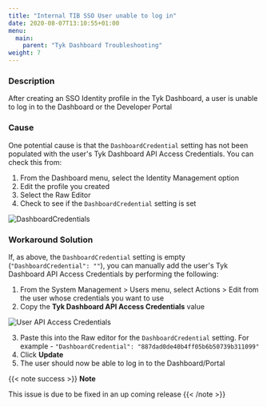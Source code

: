 ```yaml
---
title: "Internal TIB SSO User unable to log in"
date: 2020-08-07T13:10:55+01:00
menu:
  main:
    parent: "Tyk Dashboard Troubleshooting"
weight: 7
---
```


### Description

After creating an SSO Identity profile in the Tyk Dashboard, a user is unable to log in to the Dashboard or the Developer Portal

### Cause

One potential cause is that the `DashboardCredential` setting has not been populated with the user's Tyk Dashboard API Access Credentials.
You can check this from:

1. From the Dashboard menu, select the Identity Management option
2. Edit the profile you created
3. Select the Raw Editor
4. Check to see if the `DashboardCredential` setting is set

![DashboardCredentials](/docs/img/2.10/identity_profile2.png)



### Workaround Solution

If, as above, the `DashboardCredential` setting is empty (`"DashboardCredential": ""`), you can manually add the user's Tyk Dashboard API Access Credentials by performing the following:

1. From the System Management > Users menu, select Actions > Edit from the user whose credentials you want to use
2. Copy the **Tyk Dashboard API Access Credentials** value

![User API Access Credentials](/docs/img/2.10/user_api_credentials.png)

3. Paste this into the Raw editor for the `DashboardCredential` setting. For example - `"DashboardCredential": "887dad0de40b4ff05b6b50739b311099"`
4. Click **Update**
5. The user should now be able to log in to the Dashboard/Portal

{{< note success >}}
**Note**  

This issue is due to be fixed in an up coming release
{{< /note >}}